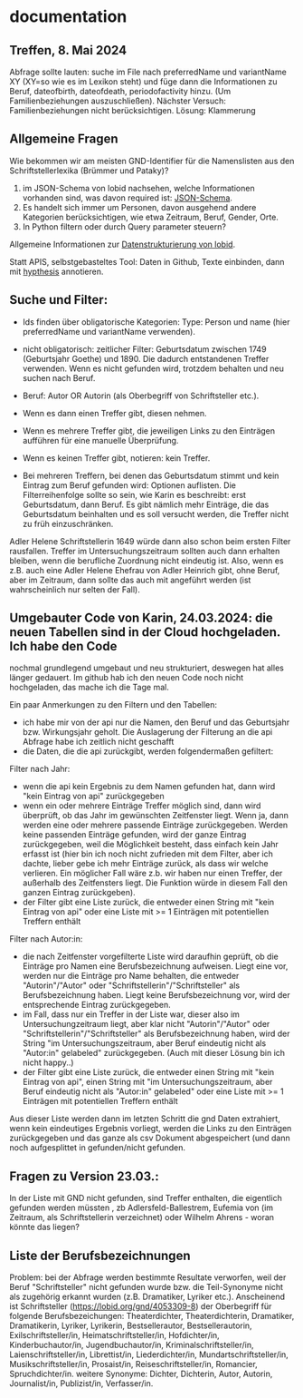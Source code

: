 # documentation

## Treffen, 8. Mai 2024
Abfrage sollte lauten: suche im File nach preferredName und variantName XY (XY=so wie es im Lexikon steht) und füge dann die Informationen zu Beruf, dateofbirth, dateofdeath, periodofactivity hinzu. (Um Familienbeziehungen auszuschließen).
Nächster Versuch: Familienbeziehungen nicht berücksichtigen. 
Lösung: Klammerung

## Allgemeine Fragen

Wie bekommen wir am meisten GND-Identifier für die Namenslisten aus den Schriftstellerlexika (Brümmer und Pataky)?
1. im JSON-Schema von lobid nachsehen, welche Informationen vorhanden sind, was davon required ist: [JSON-Schema](https://github.com/hbz/lobid/blob/master/schemas/person.json).
2. Es handelt sich immer um Personen, davon ausgehend andere Kategorien berücksichtigen, wie etwa Zeitraum, Beruf, Gender, Orte.
3. In Python filtern oder durch Query parameter steuern? 

Allgemeine Informationen zur [Datenstrukturierung von lobid](https://github.com/hbz/lobid/blob/master/doc/lobid.md).


Statt APIS, selbstgebasteltes Tool: Daten in Github, Texte einbinden, dann mit [hypthesis](https://web.hypothes.is/) annotieren.

## Suche und Filter:

+ Ids finden über obligatorische Kategorien: Type: Person und name (hier preferredName und variantName verwenden).
+ nicht obligatorisch: zeitlicher Filter: Geburtsdatum zwischen 1749 (Geburtsjahr Goethe) und 1890. Die dadurch entstandenen Treffer verwenden. Wenn es nicht gefunden wird, trotzdem behalten und neu suchen nach Beruf.
+ Beruf: Autor OR Autorin (als Oberbegriff von Schriftsteller etc.). 
+ Wenn es dann einen Treffer gibt, diesen nehmen.
+ Wenn es mehrere Treffer gibt, die jeweiligen Links zu den Einträgen aufführen für eine manuelle Überprüfung. 
+ Wenn es keinen Treffer gibt, notieren: kein Treffer.

+ Bei mehreren Treffern, bei denen das Geburtsdatum stimmt und kein Eintrag zum Beruf gefunden wird: Optionen auflisten. 
Die Filterreihenfolge sollte so sein, wie Karin es beschreibt: erst Geburtsdatum, dann Beruf. Es gibt nämlich mehr Einträge, die das Geburtsdatum beinhalten und es soll versucht werden, die Treffer nicht zu früh einzuschränken.

Adler Helene Schriftstellerin 1649 würde dann also schon beim ersten Filter rausfallen. Treffer im Untersuchungszeitraum sollten auch dann erhalten bleiben, wenn die berufliche Zuordnung nicht eindeutig ist. Also, wenn es z.B. auch eine Adler Helene Ehefrau von Adler Heinrich gibt, ohne Beruf, aber im Zeitraum, dann sollte das auch mit angeführt werden (ist wahrscheinlich nur selten der Fall).

## Umgebauter Code von Karin, 24.03.2024: die neuen Tabellen sind in der Cloud hochgeladen. Ich habe den Code
nochmal grundlegend umgebaut und neu strukturiert, deswegen hat alles
länger gedauert. Im github hab ich den neuen Code noch nicht
hochgeladen, das mache ich die Tage mal.

Ein paar Anmerkungen zu den Filtern und den Tabellen:
- ich habe mir von der api nur die Namen, den Beruf und das Geburtsjahr
bzw. Wirkungsjahr geholt. Die Auslagerung der Filterung an die api
Abfrage habe ich zeitlich nicht geschafft
- die Daten, die die api zurückgibt, werden folgendermaßen gefiltert:

Filter nach Jahr:
- wenn die api kein Ergebnis zu dem Namen gefunden hat, dann wird
"kein Eintrag von api" zurückgegeben
- wenn ein oder mehrere Einträge Treffer möglich sind, dann wird
überprüft, ob das Jahr im gewünschten Zeitfenster liegt. Wenn ja, dann
werden eine oder mehrere passende Einträge zurückgegeben. Werden keine
passenden Einträge gefunden, wird der ganze Eintrag zurückgegeben, weil
die Möglichkeit besteht, dass einfach kein Jahr erfasst ist (hier bin
ich noch nicht zufrieden mit dem Filter, aber ich dachte, lieber gebe
ich mehr Einträge zurück, als dass wir welche verlieren. Ein möglicher
Fall wäre z.b. wir haben nur einen Treffer, der außerhalb des
Zeitfensters liegt. Die Funktion würde in diesem Fall den ganzen Eintrag
zurückgeben).
- der Filter gibt eine Liste zurück, die entweder einen String mit
"kein Eintrag von api" oder eine Liste mit >= 1 Einträgen mit
potentiellen Treffern enthält

Filter nach Autor:in:
- die nach Zeitfenster vorgefilterte Liste wird daraufhin geprüft, ob
die Einträge pro Namen eine Berufsbezeichnung aufweisen. Liegt eine vor,
werden nur die Einträge pro Name behalten, die entweder
"Autorin"/"Autor" oder "Schriftstellerin"/"Schriftsteller" als
Berufsbezeichnung haben. Liegt keine Berufsbezeichnung vor, wird der
entsprechende Eintrag zurückgegeben.
- im Fall, dass nur ein Treffer in der Liste war, dieser also im
Untersuchungzeitraum liegt, aber klar nicht "Autorin"/"Autor" oder
"Schriftstellerin"/"Schriftsteller" als Berufsbezeichnung haben, wird
der String "im Untersuchungszeitraum, aber Beruf eindeutig nicht als
"Autor:in" gelabeled" zurückgegeben. (Auch mit dieser Lösung bin ich
nicht happy..)
- der Filter gibt eine Liste zurück, die entweder einen String mit "kein
Eintrag von api", einen String mit "im Untersuchungszeitraum, aber Beruf
eindeutig nicht als "Autor:in" gelabeled" oder eine Liste mit >= 1
Einträgen mit potentiellen Treffern enthält

Aus dieser Liste werden dann im letzten Schritt die gnd Daten
extrahiert, wenn kein eindeutiges Ergebnis vorliegt, werden die Links zu
den Einträgen zurückgegeben und das ganze als csv Dokument abgespeichert
(und dann noch aufgesplittet in gefunden/nicht gefunden.

## Fragen zu Version 23.03.:
In der Liste mit GND nicht gefunden, sind Treffer enthalten, die eigentlich gefunden werden müssten , zb Adlersfeld-Ballestrem, Eufemia von (im Zeitraum, als Schriftstellerin verzeichnet) oder Wilhelm Ahrens - woran könnte das liegen? 

## Liste der Berufsbezeichnungen 

Problem: bei der Abfrage werden bestimmte Resultate verworfen, weil der Beruf "Schriftsteller" nicht gefunden wurde bzw. die Teil-Synonyme nicht als zugehörig erkannt wurden (z.B. Dramatiker, Lyriker etc.).
Anscheinend ist Schriftsteller (https://lobid.org/gnd/4053309-8) der Oberbegriff für folgende Berufsbezeichungen: 
Theaterdichter, Theaterdichterin, Dramatiker, Dramatikerin, Lyriker, Lyrikerin, Bestsellerautor, Bestsellerautorin, Exilschriftsteller/in, Heimatschriftsteller/in, Hofdichter/in, Kinderbuchautor/in, Jugendbuchautor/in, Kriminalschriftsteller/in, Laienschriftsteller/in, Librettist/in, Liederdichter/in, Mundartschriftsteller/in, Musikschriftsteller/in, Prosaist/in, Reiseschriftsteller/in, Romancier, Spruchdichter/in. 
weitere Synonyme: Dichter, Dichterin, Autor, Autorin, Journalist/in, Publizist/in, Verfasser/in. 

